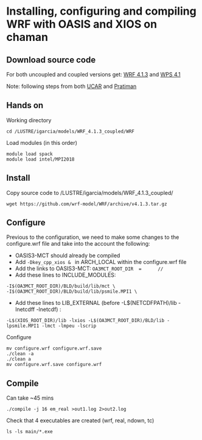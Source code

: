 # Installing, configuring and compiling WRF with OASIS and XIOS on chaman

## Download source code 
For both uncoupled and coupled versions get: [WRF 4.1.3](https://github.com/massonseb/WRF) and [WPS 4.1](https://github.com/wrf-model/WPS/tags/)

[comment]: <Some useful tips here: https://www.cerfacs.fr/site-oasis/forum/oa_main.php?c=46>
 
Note: following steps from both [UCAR](https://www2.mmm.ucar.edu/wrf/OnLineTutorial/compilation_tutorial.php) and [Pratiman](https://pratiman-91.github.io/2020/09/01/Installing-WRF-from-scratch-in-an-HPC-using-Intel-Compilers.html)

## Hands on
Working directory
```
cd /LUSTRE/igarcia/models/WRF_4.1.3_coupled/WRF
```
Load modules (in this order)
```
module load spack
module load intel/MPI2018
```
    
## Install 
Copy source code to /LUSTRE/igarcia/models/WRF_4.1.3_coupled/
```
wget https://github.com/wrf-model/WRF/archive/v4.1.3.tar.gz
```
 
## Configure
Previous to the configuration, we need to make some changes to the configure.wrf file and take into the account the following:
- OASIS3-MCT should already be compiled
- Add  ```-Dkey_cpp_xios & ``` in ARCH_LOCAL within the configure.wrf file
- Add the links to OASIS3-MCT: ```OA3MCT_ROOT_DIR  =      // ```
- Add these lines to INCLUDE_MODULES:
```
-I$(OA3MCT_ROOT_DIR)/BLD/build/lib/mct \
-I$(OA3MCT_ROOT_DIR)/BLD/build/lib/psmile.MPI1 \
```
- Add these lines to LIB_EXTERNAL (before -L$(NETCDFPATH)/lib -lnetcdff -lnetcdf) : 
```
-L$(XIOS_ROOT_DIR)/lib -lxios -L$(OA3MCT_ROOT_DIR)/BLD/lib -lpsmile.MPI1 -lmct -lmpeu -lscrip
```
 
 Configure
 ```
 mv configure.wrf configure.wrf.save
 ./clean -a
 ./clean a
 mv configure.wrf.save configure.wrf  
 ```

 ## Compile
 Can take ~45 mins
 ```
 ./compile -j 16 em_real >out1.log 2>out2.log    
 ```
 Check that 4 executables are created (wrf, real, ndown, tc)
 ```
 ls -ls main/*.exe
 ``` 
